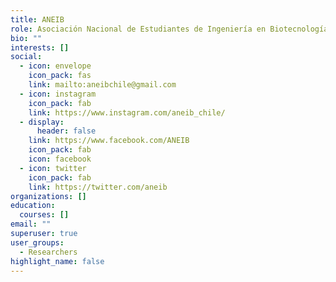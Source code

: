 ```yaml
---
title: ANEIB
role: Asociación Nacional de Estudiantes de Ingeniería en Biotecnología
bio: ""
interests: []
social:
  - icon: envelope
    icon_pack: fas
    link: mailto:aneibchile@gmail.com
  - icon: instagram
    icon_pack: fab
    link: https://www.instagram.com/aneib_chile/
  - display:
      header: false
    link: https://www.facebook.com/ANEIB
    icon_pack: fab
    icon: facebook
  - icon: twitter
    icon_pack: fab
    link: https://twitter.com/aneib
organizations: []
education:
  courses: []
email: ""
superuser: true
user_groups:
  - Researchers
highlight_name: false
---
```

